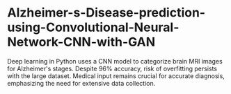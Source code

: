 # Alzheimer-s-Disease-prediction-using-Convolutional-Neural-Network-CNN-with-GAN
Deep learning in Python uses a CNN model to categorize brain MRI images for Alzheimer's stages. Despite 96% accuracy, risk of overfitting persists with the large dataset. Medical input remains crucial for accurate diagnosis, emphasizing the need for extensive data collection.

